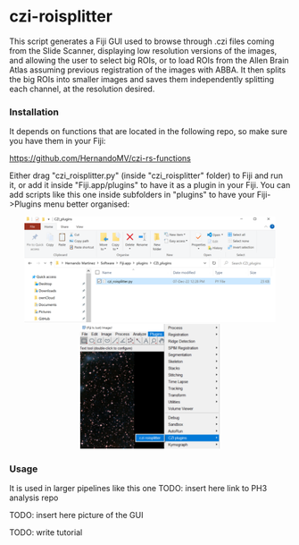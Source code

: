 # czi-roisplitter

This script generates a Fiji GUI used to browse through .czi files coming from the Slide Scanner, 
displaying low resolution versions of the images, 
and allowing the user to select big ROIs, 
or to load ROIs from the Allen Brain Atlas assuming previous registration of the images with ABBA.
It then splits the big ROIs into smaller images and saves them independently splitting each channel,
at the resolution desired.

### Installation

It depends on functions that are located in the following repo, so make sure you have them in your Fiji:

https://github.com/HernandoMV/czi-rs-functions

Either drag "czi_roisplitter.py" (inside "czi_roisplitter" folder) to Fiji and run it,
or add it inside "Fiji.app/plugins" to have it
as a plugin in your Fiji. You can add scripts like this one inside subfolders in "plugins" to have
your Fiji->Plugins menu better organised:

<p align="middle">
  <img src="doc/imgs/Capture.PNG" width=450>
  <img src="doc/imgs/Image.png" width=250>
</p>


### Usage

It is used in larger pipelines like this one TODO: insert here link to PH3 analysis repo 

TODO: insert here picture of the GUI

TODO: write tutorial